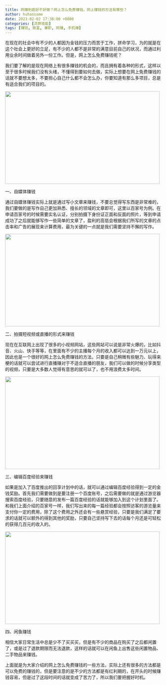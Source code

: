 ```yaml
---
title: 网赚到底好不好做？网上怎么免费赚钱，网上赚钱的方法有哪些？
author: huhansome
date: 2021-02-02 17:38:00 +0800
categories: [流弊技能]
tags: [赚钱, 致富, 兼职, 网赚, 手机赚]
---
```



在现在的社会中有不少的人都因为金钱的压力而苦于工作，拼命学习，为的就是在这个社会上更好的立足，有不少的人都不是非常的满意目前自己的状况，而通过利用业余时间做着另外一份工作。但是，网上怎么免费赚钱呢？

我们要了解的是现在网络上有很多赚钱的机会的，而且拥有着各种的形式，这样以至于很多时候我们没有头绪，不懂得到要如何去做，实际上想要在网上免费赚钱的话就不要想太多，不要担心自己什么都不会怎么办，你要知道有那么多项目，总是有适合我们的项目的。

<img src="http://www.jinduoxia.com.cn/d/file/2020-01-27/98bbe6c22b99fd866c9966261bc3097f.jpg" style="width: 500px; height: 300px;"/>

一、自媒体赚钱

通过自媒体赚钱实际上就是通过写小文章来赚钱，不要总觉得写东西是非常难的，我们要做的是写作自己更加熟悉、擅长的领域的文章即可，这里以百家号为例。在申请百家号的时候需要实名认证，分别拍摄下身份证正面和反面的照片，等到申请成功了之后就能够写作一些简单的文章了，盈利的高低会根据我们所写的文章的点击率和广告的展现来计算费用，最为关键的一点就是我们需要坚持不懈的写作。

<img src="http://www.jinduoxia.com.cn/d/file/2020-01-27/ec29edc7d49bf9f5fd2b18ca806a4a4c.jpg" style="width: 500px; height: 300px;"/>

二、拍摄短视频或直播的形式来赚钱

现在在互联网上出现了很多的小视频网站，这些网站可以说是非常火爆的，比如抖音、火山、快手等等，在里面有不少的主播每个月的收入都可以达到一万元以上，因此也是一个很好的网上怎么免费赚钱的方法，只要是自己稍微有些魅力、玩得来梗的话就可以尝试进行直播赚对于不适合直播的朋友，我们可以做的时候分享类型的视频，只要是大多数人觉得有意思的就可以了，也不用浪费太多时间。

<img src="http://www.jinduoxia.com.cn/d/file/2020-01-27/aeb6429c8244f2f2f6ad6e76fa4ea4c0.jpg" style="width: 500px; height: 300px;"/>

三、编辑百度经验来赚钱

如果是加入了百度推出的回享计划中的话，就可以通过编辑百度经验得到一定的金钱奖励。首先我们需要做到是要注册一个百度账号，之后需要做的就是通过游览器搜索百度经验，只要随意的发布一篇百度经验的话就能够加入到这个计划里面了。和我们上面介绍的百家号一样，我们写出来的每一篇经验都会按照访客的游览量来支付你一定的费用，除了这个费用之外还会有一些悬赏经验，只要是我们满足了要求的话就可以额外的得到其他的奖励，只要自己坚持写下去的话每个月还是可轻松的获得几百元的收入的。

<img src="http://www.jinduoxia.com.cn/d/file/2020-01-27/bb01a17d0279515e45fac12621785423.jpg" style="width: 500px; height: 300px;"/>

四、闲鱼赚钱

相信大家日常生活中总是少不了买买买，但是有不少的商品在购买了之后都闲置了，或是过了退款期限而无法退款，这样的话就可以在闲鱼上出售这些闲置物品、二手物品来赚钱。

上面就是为大家介绍的网上怎么免费赚钱的一些方法，实际上还有很多的方法都是可以免费的赚钱的，但是要注意的是不少的方法都是有红利期的，在开头的时候赚钱容易，但是过了这段时间的话就变成了苦力了，所以我们要把握好时机。